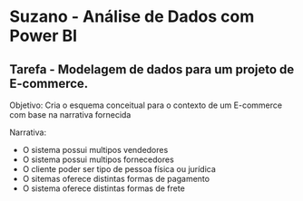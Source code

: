 # **Suzano - Análise de Dados com Power BI**

Tarefa - Modelagem de dados para um projeto de E-commerce.
---
Objetivo:
Cria o esquema conceitual para o contexto de um E-commerce com base na narrativa fornecida

Narrativa:
- O sistema possui multipos vendedores
- O sistema possui multipos fornecedores
- O cliente poder ser tipo de pessoa física ou jurídica
- O sitemas oferece distintas formas de pagamento
- O sistema oferece distintas formas de frete

